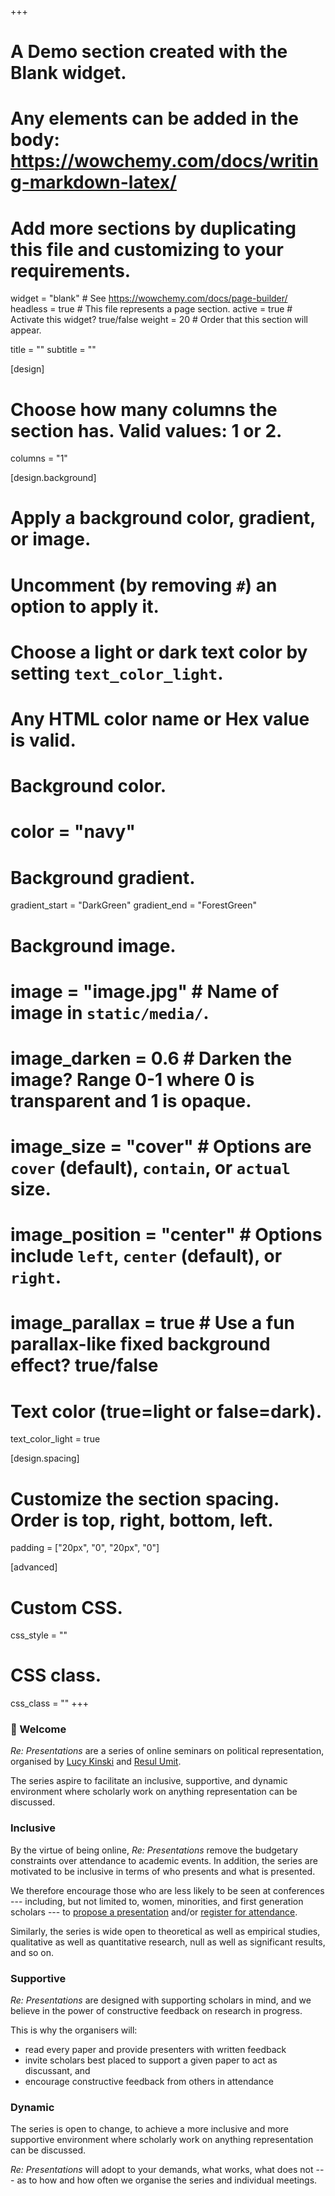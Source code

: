 +++
# A Demo section created with the Blank widget.
# Any elements can be added in the body: https://wowchemy.com/docs/writing-markdown-latex/
# Add more sections by duplicating this file and customizing to your requirements.

widget = "blank"  # See https://wowchemy.com/docs/page-builder/
headless = true  # This file represents a page section.
active = true  # Activate this widget? true/false
weight = 20  # Order that this section will appear.

title = ""
subtitle = ""

[design]
  # Choose how many columns the section has. Valid values: 1 or 2.
  columns = "1"

[design.background]
  # Apply a background color, gradient, or image.
  #   Uncomment (by removing `#`) an option to apply it.
  #   Choose a light or dark text color by setting `text_color_light`.
  #   Any HTML color name or Hex value is valid.

  # Background color.
  # color = "navy"
  
  # Background gradient.
  gradient_start = "DarkGreen"
  gradient_end = "ForestGreen"
  
  # Background image.
  # image = "image.jpg"  # Name of image in `static/media/`.
  # image_darken = 0.6  # Darken the image? Range 0-1 where 0 is transparent and 1 is opaque.
  # image_size = "cover"  #  Options are `cover` (default), `contain`, or `actual` size.
  # image_position = "center"  # Options include `left`, `center` (default), or `right`.
  # image_parallax = true  # Use a fun parallax-like fixed background effect? true/false
  
  # Text color (true=light or false=dark).
  text_color_light = true

[design.spacing]
  # Customize the section spacing. Order is top, right, bottom, left.
  padding = ["20px", "0", "20px", "0"]

[advanced]
 # Custom CSS. 
 css_style = ""
 
 # CSS class.
 css_class = ""
+++

### 👋 Welcome 

*Re: Presentations* are a series of online seminars on political representation, organised by [Lucy Kinski](https://representations.netlify.app/author/lucy-kinski/) and [Resul Umit](https://representations.netlify.app/author/resul-umit/). 

The series aspire to facilitate an inclusive, supportive, and dynamic environment where scholarly work on anything representation can be discussed.

### Inclusive

By the virtue of being online, *Re: Presentations* remove the budgetary constraints over attendance to academic events. In addition, the series are motivated to be inclusive in terms of who presents and what is presented.

We therefore encourage those who are less likely to be seen at conferences --- including, but not limited to, women, minorities, and first generation scholars --- to [propose a presentation](proposal) and/or [register for attendance](attendance). 

Similarly, the series is wide open to theoretical as well as empirical studies, qualitative as well as quantitative research, null as well as significant results, and so on.

### Supportive

*Re: Presentations* are designed with supporting scholars in mind, and we believe in the power of constructive feedback on research in progress. 

This is why the organisers will: 
- read every paper and provide presenters with written feedback
- invite scholars best placed to support a given paper to act as discussant, and
- encourage constructive feedback from others in attendance

### Dynamic

The series is open to change, to achieve a more inclusive and more supportive environment where scholarly work on anything representation can be discussed.

*Re: Presentations* will adopt to your demands,  what works, what does not --- as to how and how often we organise the series and individual meetings.
